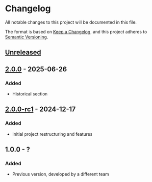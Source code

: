 # Changelog

All notable changes to this project will be documented in this file.

The format is based on [Keep a Changelog](https://keepachangelog.com/en/1.1.0/),
and this project adheres to [Semantic Versioning](https://semver.org/spec/v2.0.0.html).

## [Unreleased]

## [2.0.0] - 2025-06-26

### Added
- Historical section


## [2.0.0-rc1] - 2024-12-17

### Added

- Initial project restructuring and features


## 1.0.0 - ?

### Added

- Previous version, developed by a different team


[Unreleased]: https://github.com/geobeyond/arpav-cline-frontend/compare/v2.0.0...main
[2.0.0]: https://github.com/geobeyond/arpav-cline-frontend/compare/v2.0.0-rc1...v2.0.0
[2.0.0-rc1]: https://github.com/geobeyond/arpav-cline-frontend/tree/v2.0.0-rc1
